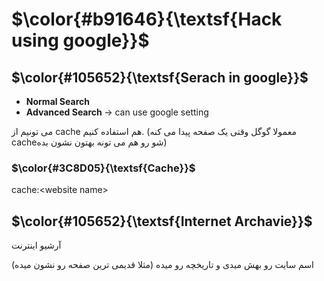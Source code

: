 $\color{#b91646}{\textsf{Hack using google}}$
=============================================

## $\color{#105652}{\textsf{Serach in google}}$

- <b> Normal Search </b>
- <b> Advanced Search </b> -> can use google setting

می تونیم از cache هم استفاده کنیم. (معمولا گوگل وقتی یک صفحه پیدا می کنه cacheشو رو هم می تونه بهتون نشون بده)

### $\color{#3C8D05}{\textsf{Cache}}$

cache:\<website name>


## $\color{#105652}{\textsf{Internet Archavie}}$

آرشیو اینترنت

اسم سایت رو بهش میدی و تاریخچه رو میده (مثلا قدیمی ترین صفحه رو نشون میده)
